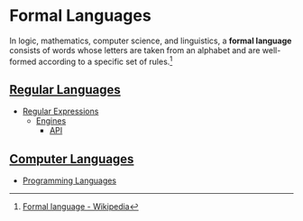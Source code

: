 # Formal Languages
In logic, mathematics, computer science, and linguistics, a **formal language** consists of words whose letters are taken from an alphabet and are well-formed according to a specific set of rules.[^wiki]

[^wiki]: [Formal language - Wikipedia](https://en.wikipedia.org/wiki/Formal_language)

## [Regular Languages](Regular%20Languages/README.md)
- [Regular Expressions](Regular%20Languages/Regular%20Expressions/README.md)
  - [Engines](Regular%20Languages/Regular%20Expressions/Engines/README.md)
    - [API](Regular%20Languages/Regular%20Expressions/Engines/API.md)

## [Computer Languages](Computer%20Languages/README.md)
- [Programming Languages](Computer%20Languages/Programming%20Languages/README.md)